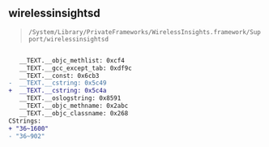 ## wirelessinsightsd

> `/System/Library/PrivateFrameworks/WirelessInsights.framework/Support/wirelessinsightsd`

```diff

   __TEXT.__objc_methlist: 0xcf4
   __TEXT.__gcc_except_tab: 0xdf9c
   __TEXT.__const: 0x6cb3
-  __TEXT.__cstring: 0x5c49
+  __TEXT.__cstring: 0x5c4a
   __TEXT.__oslogstring: 0x8591
   __TEXT.__objc_methname: 0x2abc
   __TEXT.__objc_classname: 0x268
CStrings:
+ "36~1600"
- "36~902"

```
